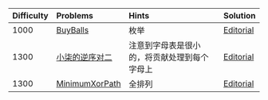 | Difficulty | Problems                                                     | Hints                                        | Solution                                                     |
| :--------- | :----------------------------------------------------------- | :------------------------------------------- | ------------------------------------------------------------ |
| 1000       | [BuyBalls](https://atcoder.jp/contests/abc396/tasks/abc396_c) | 枚举                                         | [Editorial](https://github.com/aboutliu/Daily_Problem/blob/main/2025/03/14/solution/%E5%B0%8F%E6%9F%92%E7%9A%84%E9%80%86%E5%BA%8F%E5%AF%B9%E4%BA%8C.md) |
| 1300       | [小柒的逆序对二](https://ac.nowcoder.com/acm/contest/103151/C) | 注意到字母表是很小的，将贡献处理到每个字母上 | [Editorial](https://github.com/aboutliu/Daily_Problem/blob/main/2025/03/14/solution/%E5%B0%8F%E6%9F%92%E7%9A%84%E9%80%86%E5%BA%8F%E5%AF%B9%E4%BA%8C.md) |
| 1300       | [MinimumXorPath](https://atcoder.jp/contests/abc396/tasks/abc396_d) | 全排列                                       | [Editorial]()                                                |
